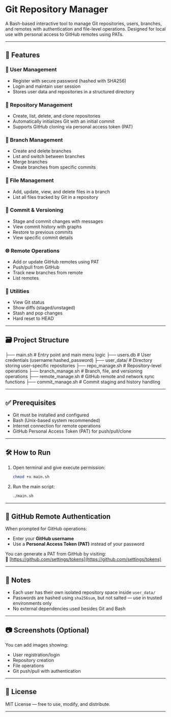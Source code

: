 # Git Repository Manager

A Bash-based interactive tool to manage Git repositories, users, branches, and remotes with authentication and file-level operations. Designed for local use with personal access to GitHub remotes using PATs.

---

## 🚀 Features

### 🔐 User Management
- Register with secure password (hashed with SHA256)
- Login and maintain user session
- Stores user data and repositories in a structured directory

### 📁 Repository Management
- Create, list, delete, and clone repositories
- Automatically initializes Git with an initial commit
- Supports GitHub cloning via personal access token (PAT)

### 🌿 Branch Management
- Create and delete branches
- List and switch between branches
- Merge branches
- Create branches from specific commits

### 📄 File Management
- Add, update, view, and delete files in a branch
- List all files tracked by Git in a repository

### 🔧 Commit & Versioning
- Stage and commit changes with messages
- View commit history with graphs
- Restore to previous commits
- View specific commit details

### 🌐 Remote Operations
- Add or update GitHub remotes using PAT
- Push/pull from GitHub
- Track new branches from remote
- List remotes

### 🧰 Utilities
- View Git status
- Show diffs (staged/unstaged)
- Stash and pop changes
- Hard reset to HEAD

---

## 🗃️ Project Structure

├── main.sh # Entry point and main menu logic
├── users.db # User credentials (username:hashed_password)
├── user_data/ # Directory storing user-specific repositories
├── repo_manage.sh # Repository-level operations
├── branch_manage.sh # Branch, file, and versioning operations
├── remote_manage.sh # GitHub remote and network sync functions
├── commit_manage.sh # Commit staging and history handling


---

## ✅ Prerequisites

- Git must be installed and configured
- Bash (Unix-based system recommended)
- Internet connection for remote operations
- GitHub Personal Access Token (PAT) for push/pull/clone

---

## 🛠️ How to Run

1. Open terminal and give execute permission:
    ```bash
    chmod +x main.sh
    ```

2. Run the main script:
    ```bash
    ./main.sh
    ```

---

## 🔐 GitHub Remote Authentication

When prompted for GitHub operations:
- Enter your **GitHub username**
- Use a **Personal Access Token (PAT)** instead of your password

You can generate a PAT from GitHub by visiting:  
🔗 [https://github.com/settings/tokens](https://github.com/settings/tokens)

---

## 📌 Notes

- Each user has their own isolated repository space inside `user_data/`
- Passwords are hashed using `sha256sum`, but not salted — use in trusted environments only
- No external dependencies used besides Git and Bash

---

## 📷 Screenshots (Optional)

You can add images showing:
- User registration/login
- Repository creation
- File operations
- Git push/pull with authentication

---

## 📄 License

MIT License — free to use, modify, and distribute.

---

